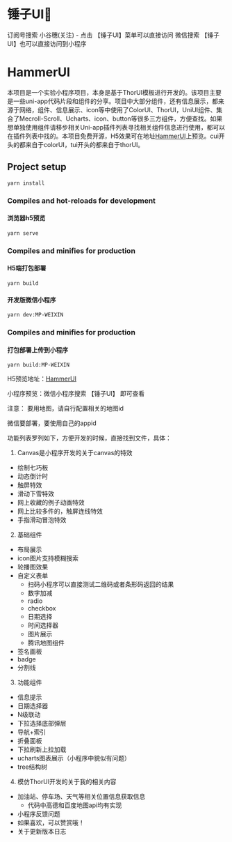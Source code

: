 # 锤子UI🔨

订阅号搜索 小谷穗(关注) - 点击 【锤子UI】菜单可以直接访问
微信搜索 【锤子UI】也可以直接访问到小程序

# HammerUI

本项目是一个实验小程序项目，本身是基于ThorUI模板进行开发的。该项目主要是一些uni-app代码片段和组件的分享。项目中大部分组件，还有信息展示，都来源于网络，组件、信息展示、icon等中使用了ColorUI、ThorUI，UniUI组件、集合了Mecroll-Scroll、Ucharts、icon、button等很多三方组件，方便查找。如果想单独使用组件请移步相关Uni-app插件列表寻找相关组件信息进行使用，都可以在插件列表中找的。本项目免费开源，H5效果可在地址[HammerUI]('https://algate.github.io/HammerUI/')上预览。cui开头的都来自于colorUI，tui开头的都来自于thorUI。

## Project setup
```
yarn install
```

### Compiles and hot-reloads for development
#### 浏览器h5预览
```
yarn serve
```

### Compiles and minifies for production
#### H5端打包部署
```
yarn build
```
#### 开发版微信小程序
```
yarn dev:MP-WEIXIN
```

### Compiles and minifies for production
#### 打包部署上传到小程序
```
yarn build:MP-WEIXIN
```

H5预览地址：[HammerUI](https://algate.github.io/HammerUI/)

小程序预览：微信小程序搜索 【锤子UI】 即可查看

注意：
要用地图，请自行配置相关的地图id

微信要部署，要使用自己的appid

功能列表罗列如下，方便开发的时候，直接找到文件，具体：

1. Canvas是小程序开发的关于canvas的特效

+ 绘制七巧板
+ 动态倒计时
+ 触屏特效
+ 滑动下雪特效
+ 网上收藏的例子动画特效
+ 网上比较多件的，触屏连线特效
+ 手指滑动冒泡特效

2. 基础组件
+ 布局展示
+ icon图片支持模糊搜索
+ 轮播图效果
+ 自定义表单
    - 扫码小程序可以直接测试二维码或者条形码返回的结果
    - 数字加减
    - radio
    - checkbox
    - 日期选择
    - 时间选择器
    - 图片展示
    - 腾讯地图组件
+ 签名画板
+ badge
+ 分割线

3. 功能组件
+ 信息提示
+ 日期选择器
+ N级联动
+ 下拉选择底部弹层
+ 导航+索引
+ 折叠面板
+ 下拉刷新上拉加载
+ ucharts图表展示（小程序中貌似有问题）
+ tree结构树

4. 模仿ThorUI开发的关于我的相关内容
+ 加油站、停车场、天气等相关位置信息获取信息
    - 代码中高德和百度地图api均有实现
+ 小程序反馈问题
+ 如果喜欢，可以赞赏哦！
+ 关于更新版本日志
